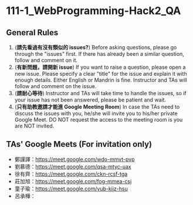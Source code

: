 # 111-1_WebProgramming-Hack2_QA

## General Rules
1. (**請先看過有沒有類似的 issues?**) Before asking questions, please go through the "issues" first. If there has already been a similar question, follow and comment on it.
2. (**有新問題，請開新 issue**) If you want to raise a question, please open a new issue. Please specify a clear "title" for the issue and explain it with enough details. Either English or Mandrin is fine. Instructor and TAs will follow and comment on the issue.
3. (**請耐心等待**) Instructor and TAs will take time to handle the issues, so if your issue has not been answered, please be patient and wait.
4. (**只有助教邀請才能進 Google Meeting Room**) In case the TAs need to discuss the issues with you, he/she will invite you to his/her private Google Meet. DO NOT request the access to the meeting room is you are NOT invited.

## TAs' Google Meets (For invitation only)
* 鄭謹譯：https://meet.google.com/wdo-mmvt-pvp
* 劉慕德：https://meet.google.com/qsa-mtyc-uax
* 徐有齊：https://meet.google.com/ckn-rcsf-tga 
* 莊加旭：https://meet.google.com/fog-mmea-csj
* 童子瑜：https://meet.google.com/yub-kijz-hsu
* 呂承樺：
